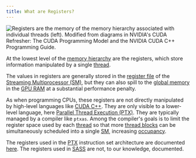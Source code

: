 ```yaml
---
title: What are Registers?
---
```


![Registers are the memory of the [memory hierarchy](/gpu-glossary/device-software/memory-hierarchy) associated with individual [threads](/gpu-glossary/device-software/thread) (left). Modified from diagrams in NVIDIA's [CUDA Refresher: The CUDA Programming Model](https://developer.nvidia.com/blog/cuda-refresher-cuda-programming-model/) and the NVIDIA [CUDA C++ Programming Guide](https://docs.nvidia.com/cuda/cuda-c-programming-guide/index.html#programming-model).](themed-image://cuda-programming-model.svg)

At the lowest level of the
[memory hierarchy](/gpu-glossary/device-software/memory-hierarchy) are the
registers, which store information manipulated by a single
[thread](/gpu-glossary/device-software/thread).

The values in registers are generally stored in the
[register file](/gpu-glossary/device-hardware/register-file) of the
[Streaming Multiprocessor (SM)](/gpu-glossary/device-hardware/streaming-multiprocessor),
but they can also spill to the
[global memory](/gpu-glossary/device-software/global-memory) in the
[GPU RAM](/gpu-glossary/device-hardware/gpu-ram) at a substantial performance
penalty.

As when programming CPUs, these registers are not directly manipulated by
high-level languages like [CUDA C++](/gpu-glossary/host-software/cuda-c). They are
only visible to a lower-level language, here
[Parallel Thread Execution (PTX)](/gpu-glossary/device-software/parallel-thread-execution).
They are typically managed by a compiler like `ptxas`. Among the compiler's
goals is to limit the register space used by each
[thread](/gpu-glossary/device-software/thread) so that more
[thread blocks](/gpu-glossary/device-software/thread-block) can be
simultaneously scheduled into a single
[SM](/gpu-glossary/device-hardware/streaming-multiprocessor), increasing
[occupancy](/gpu-glossary/perf/occupancy).

The registers used in the
[PTX](/gpu-glossary/device-software/parallel-thread-execution) instruction set
architecture are documented
[here](https://docs.nvidia.com/cuda/parallel-thread-execution/#register-state-space).
The registers used in [SASS](/gpu-glossary/device-software/streaming-assembler)
are not, to our knowledge, documented.

